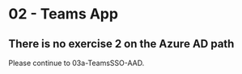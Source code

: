# 02 - Teams App

## There is no exercise 2 on the Azure AD path

Please continue to 03a-TeamsSSO-AAD.